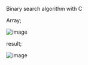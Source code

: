 Binary search algorithm with C


Array;

![image](https://github.com/soykuvvetberat34/Binary-search-C/assets/69586522/1235008c-088a-4b9f-a674-186b6a08b6b7)


result;

![image](https://github.com/soykuvvetberat34/Binary-search-C/assets/69586522/9b9d1048-048a-4953-9bc5-5076f5d454ee)

